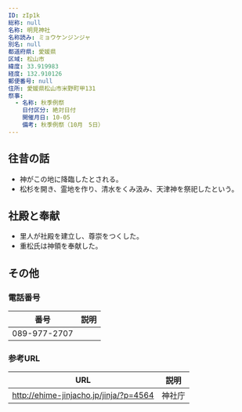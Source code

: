 ```yaml
---
ID: zIp1k
総称: null
名称: 明見神社
名称読み: ミョウケンジンジャ
別名: null
都道府県: 愛媛県
区域: 松山市
緯度: 33.919983
経度: 132.910126
郵便番号: null
住所: 愛媛県松山市米野町甲131
祭事:
  - 名称: 秋季例祭
    日付区分: 絶対日付
    開催月日: 10-05
    備考: 秋季例祭（10月　5日）
---
```


## 往昔の話

- 神がこの地に降臨したとされる。
- 松杉を開き、霊地を作り、清水をくみ汲み、天津神を祭祀したという。

## 社殿と奉献

- 里人が社殿を建立し、尊崇をつくした。
- 重松氏は神領を奉献した。

## その他

### 電話番号

| 番号         | 説明 |
| ------------ | ---- |
| 089-977-2707 |      |

### 参考URL

| URL                                    | 説明   |
| -------------------------------------- | ------ |
| http://ehime-jinjacho.jp/jinja/?p=4564 | 神社庁 |
